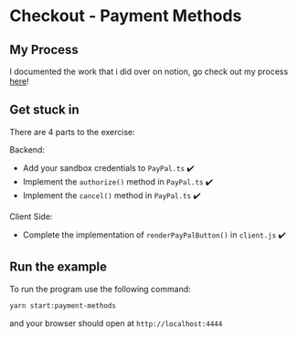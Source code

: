 # Checkout - Payment Methods

## My Process

I documented the work that i did over on notion, go check out my process [here](https://www.notion.so/Integrations-Challenge-b38fc0e437d8408b9c2b8230af279505)!

## Get stuck in

There are 4 parts to the exercise:

Backend:

- Add your sandbox credentials to `PayPal.ts` :heavy_check_mark:
- Implement the `authorize()` method in `PayPal.ts` :heavy_check_mark:
- Implement the `cancel()` method in `PayPal.ts` :heavy_check_mark:

Client Side:

- Complete the implementation of `renderPayPalButton()` in `client.js` :heavy_check_mark:

## Run the example

To run the program use the following command:

```bash
yarn start:payment-methods
```

and your browser should open at `http://localhost:4444`

